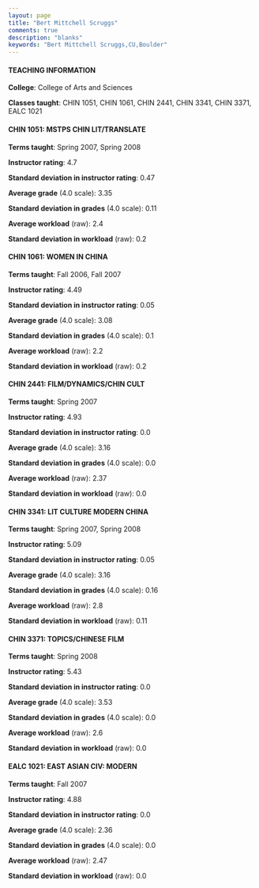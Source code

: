 ```yaml
---
layout: page
title: "Bert Mittchell Scruggs" 
comments: true
description: "blanks"
keywords: "Bert Mittchell Scruggs,CU,Boulder"
---
```

<head>
<script src="https://ajax.googleapis.com/ajax/libs/jquery/2.1.3/jquery.min.js"></script>
<script src="https://dl.dropboxusercontent.com/s/pc42nxpaw1ea4o9/highcharts.js?dl=0"></script>
<!-- <script src="../assets/js/highcharts.js"></script> -->
<style type="text/css">@font-face {
	font-family: "Bebas Neue";
	src: url(https://www.filehosting.org/file/details/544349/BebasNeue Regular.otf) format("opentype");
	}
	h1.Bebas { 
		font-family: "Bebas Neue", Verdana, Tahoma;
	}
</style>
</head>
	   
#### TEACHING INFORMATION

**College**: College of Arts and Sciences

**Classes taught**: CHIN 1051, CHIN 1061, CHIN 2441, CHIN 3341, CHIN 3371, EALC 1021

#### CHIN 1051: MSTPS CHIN LIT/TRANSLATE

**Terms taught**: Spring 2007, Spring 2008

**Instructor rating**: 4.7

**Standard deviation in instructor rating**: 0.47

**Average grade** (4.0 scale): 3.35

**Standard deviation in grades** (4.0 scale): 0.11

**Average workload** (raw): 2.4

**Standard deviation in workload** (raw): 0.2

#### CHIN 1061: WOMEN IN CHINA

**Terms taught**: Fall 2006, Fall 2007

**Instructor rating**: 4.49

**Standard deviation in instructor rating**: 0.05

**Average grade** (4.0 scale): 3.08

**Standard deviation in grades** (4.0 scale): 0.1

**Average workload** (raw): 2.2

**Standard deviation in workload** (raw): 0.2

#### CHIN 2441: FILM/DYNAMICS/CHIN CULT

**Terms taught**: Spring 2007

**Instructor rating**: 4.93

**Standard deviation in instructor rating**: 0.0

**Average grade** (4.0 scale): 3.16

**Standard deviation in grades** (4.0 scale): 0.0

**Average workload** (raw): 2.37

**Standard deviation in workload** (raw): 0.0

#### CHIN 3341: LIT CULTURE MODERN CHINA

**Terms taught**: Spring 2007, Spring 2008

**Instructor rating**: 5.09

**Standard deviation in instructor rating**: 0.05

**Average grade** (4.0 scale): 3.16

**Standard deviation in grades** (4.0 scale): 0.16

**Average workload** (raw): 2.8

**Standard deviation in workload** (raw): 0.11

#### CHIN 3371: TOPICS/CHINESE FILM

**Terms taught**: Spring 2008

**Instructor rating**: 5.43

**Standard deviation in instructor rating**: 0.0

**Average grade** (4.0 scale): 3.53

**Standard deviation in grades** (4.0 scale): 0.0

**Average workload** (raw): 2.6

**Standard deviation in workload** (raw): 0.0

#### EALC 1021: EAST ASIAN CIV: MODERN

**Terms taught**: Fall 2007

**Instructor rating**: 4.88

**Standard deviation in instructor rating**: 0.0

**Average grade** (4.0 scale): 2.36

**Standard deviation in grades** (4.0 scale): 0.0

**Average workload** (raw): 2.47

**Standard deviation in workload** (raw): 0.0

